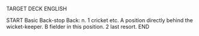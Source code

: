 TARGET DECK
ENGLISH

START
Basic
Back-stop
Back: n. 1 cricket etc. A position directly behind the wicket-keeper. B fielder in this position. 2 last resort.
END
